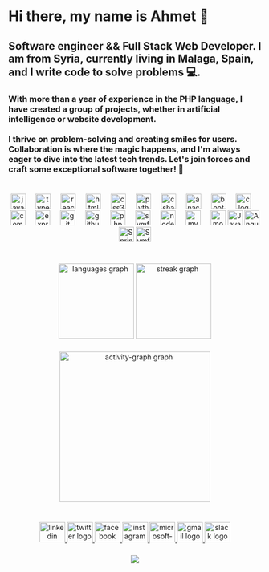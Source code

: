 

<h1 align="left">Hi there, my name is Ahmet 👋</h1>

###

<h2 align="left">Software engineer && Full Stack Web Developer. I am from Syria, currently living in Malaga, Spain, and I write code to solve problems 💻.</h2>

###



###

<h3 align="left">With more than a year of experience in the PHP language, I have created a group of projects, whether in artificial intelligence or website development.<br><br>I thrive on problem-solving and creating smiles for users. Collaboration is where the magic happens, and I'm always eager to dive into the latest tech trends. Let's join forces and craft some exceptional software together! 🚀</h3>

###

<br clear="both">

<div align="center">
  <img src="https://cdn.jsdelivr.net/gh/devicons/devicon/icons/javascript/javascript-original.svg" height="30" alt="javascript logo"  />
  <img width="12" />
  <img src="https://cdn.jsdelivr.net/gh/devicons/devicon/icons/typescript/typescript-original.svg" height="30" alt="typescript logo"  />
  <img width="12" />
  <img src="https://cdn.jsdelivr.net/gh/devicons/devicon/icons/react/react-original.svg" height="30" alt="react logo"  />
  <img width="12" />
  <img src="https://cdn.jsdelivr.net/gh/devicons/devicon/icons/html5/html5-original.svg" height="30" alt="html5 logo"  />
  <img width="12" />
  <img src="https://cdn.jsdelivr.net/gh/devicons/devicon/icons/css3/css3-original.svg" height="30" alt="css3 logo"  />
  <img width="12" />
  <img src="https://cdn.jsdelivr.net/gh/devicons/devicon/icons/python/python-original.svg" height="30" alt="python logo"  />
  <img width="12" />
  <img src="https://cdn.jsdelivr.net/gh/devicons/devicon/icons/csharp/csharp-original.svg" height="30" alt="csharp logo"  />
  <img width="12" />
  <img src="https://cdn.jsdelivr.net/gh/devicons/devicon/icons/anaconda/anaconda-original.svg" height="30" alt="anaconda logo"  />
  <img width="12" />
  <img src="https://cdn.jsdelivr.net/gh/devicons/devicon/icons/bootstrap/bootstrap-original.svg" height="30" alt="bootstrap logo"  />
  <img width="12" />
  <img src="https://cdn.jsdelivr.net/gh/devicons/devicon/icons/c/c-original.svg" height="30" alt="c logo"  />
  <img width="12" />
  <img src="https://cdn.jsdelivr.net/gh/devicons/devicon/icons/composer/composer-original.svg" height="30" alt="composer logo"  />
  <img width="12" />
  <img src="https://skillicons.dev/icons?i=express" height="30" alt="express logo"  />
  <img width="12" />
  <img src="https://cdn.jsdelivr.net/gh/devicons/devicon/icons/git/git-original.svg" height="30" alt="git logo"  />
  <img width="12" />
  <img src="https://skillicons.dev/icons?i=github" height="30" alt="github logo"  />
  <img width="12" />
  <img src="https://skillicons.dev/icons?i=php" height="30" alt="php logo"  />
  <img width="12" />
  <img src="https://skillicons.dev/icons?i=symfony" height="30" alt="symfony logo"  />
  <img width="12" />
  <img src="https://cdn.simpleicons.org/nodedotjs/339933" height="30" alt="nodejs logo"  />
  <img width="12" />
  <img src="https://cdn.jsdelivr.net/gh/devicons/devicon/icons/mysql/mysql-original.svg" height="30" alt="mysql logo"  />
  <img width="12" />
  <img src="https://cdn.jsdelivr.net/gh/devicons/devicon/icons/mongodb/mongodb-original.svg" height="30" alt="mongodb logo"  />
<img src="https://cdn.jsdelivr.net/gh/devicons/devicon/icons/java/java-original.svg" height="30" alt="Java logo" />
<img src="https://cdn.jsdelivr.net/gh/devicons/devicon/icons/angularjs/angularjs-original.svg" height="30" alt="Angular logo" />
<img src="https://cdn.jsdelivr.net/gh/devicons/devicon/icons/spring/spring-original.svg" height="30" alt="Spring Boot logo" />
  <img src="https://cdn.jsdelivr.net/gh/devicons/devicon/icons/symfony/symfony-original.svg" height="30" alt="Symfony logo" />

</div>

###

<br clear="both">

<div align="center">
  <img src="https://github-readme-stats.vercel.app/api/top-langs?username=Ahmed741321&locale=en&hide_title=true&layout=compact&card_width=320&langs_count=10&theme=dark&hide_border=true" height="150" alt="languages graph"  />
  <img src="https://streak-stats.demolab.com?user=Ahmed741321&locale=en&mode=daily&theme=dracula&hide_border=false&border_radius=5" height="150" alt="streak graph"  />
</div>

###

<div align="center">
  <img src="https://github-readme-activity-graph.vercel.app/graph?username=Ahmed741321&radius=16&theme=react&area=true&order=5" height="300" alt="activity-graph graph"  />
</div>

###

<br clear="both">

<div align="center">
  <a href="https://www.linkedin.com/in/ahmet-asaad-hammoud-8bb455230/?originalSubdomain=es" target="_blank">
    <img src="https://raw.githubusercontent.com/maurodesouza/profile-readme-generator/master/src/assets/icons/social/linkedin/default.svg" width="51" height="40" alt="linkedin logo"  />
  </a>
  <a href="https://twitter.com/Eng_Ahmet1" target="_blank">
    <img src="https://raw.githubusercontent.com/maurodesouza/profile-readme-generator/master/src/assets/icons/social/twitter/default.svg" width="51" height="40" alt="twitter logo"  />
  </a>
  <a href="https://www.facebook.com/people/Ahmet-Asaad-Hammoud/100089257933989/" target="_blank">
    <img src="https://raw.githubusercontent.com/maurodesouza/profile-readme-generator/master/src/assets/icons/social/facebook/default.svg" width="51" height="40" alt="facebook logo"  />
  </a>
  <a href="https://www.instagram.com/eng.prog.a.a.h/" target="_blank">
    <img src="https://raw.githubusercontent.com/maurodesouza/profile-readme-generator/master/src/assets/icons/social/instagram/default.svg" width="51" height="40" alt="instagram logo"  />
  </a>
  <a href="a.h.ahmet.es@hotmail.com" target="_blank">
    <img src="https://raw.githubusercontent.com/maurodesouza/profile-readme-generator/master/src/assets/icons/social/microsoft-outlook/default.svg" width="51" height="40" alt="microsoft-outlook logo"  />
  </a>
  <a href="a.h.ahmet.es@gmail.com" target="_blank">
    <img src="https://raw.githubusercontent.com/maurodesouza/profile-readme-generator/master/src/assets/icons/social/gmail/default.svg" width="51" height="40" alt="gmail logo"  />
  </a>
  <a href="AHMET ASAAD HAMMOUD" target="_blank">
    <img src="https://raw.githubusercontent.com/maurodesouza/profile-readme-generator/master/src/assets/icons/social/slack/default.svg" width="51" height="40" alt="slack logo"  />
  </a>
</div>

###

<div align="center">
  <img src="https://profile-counter.glitch.me/Ahmed741321/count.svg?"  />
</div>

###
